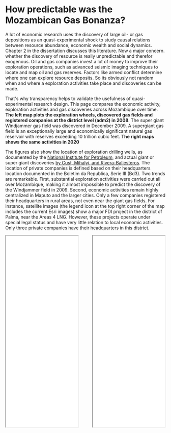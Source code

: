 <head>
    <link rel="stylesheet" href="../styles.css">
</head>



# How predictable  was the Mozambican Gas Bonanza?


A lot of economic research uses the discovery of large oil- or gas depositions as an quasi-experimental shock to study causal relations between resource abundance, economic wealth and social dynamics. Chapter 2 in the dissertation discusses this literature.
Now a major concern. whether the discovery of resource is really unpredictable and therefor exogenous. Oil and gas companies invest a lot of money to improve their exploration operations, such as advanced seismic imaging techniques to locate and map oil and gas reserves. Factors like armed conflict determine  where one can explore resource deposits. So its obviously not random when and where a exploration activities take place and discoveries can be made.

That's why transparency helps to validate the usefulness of quasi-experimental research design. This page compares the economic activity, exploration activities and gas discoveries across Mozambique over time.
**The left map plots the exploration wheels, discovered gas fields and registered companies at the district level (adm2)  in 2008**. The super giant  Windjammer gas field was discovered in December 2009. A supergiant gas field is an exceptionally large and economically significant natural gas reservoir with reserves exceeding 10 trillion cubic feet. **The right maps shows the same activities in 2020**

The figures also show the location of exploration drilling wells, as documented by the [National Institute for Petroleum](https://www.inp.gov.mz/en), and actual giant or super giant discoveries [by Cust, Mihalyi, and Rivera-Ballesteros](https://dataverse.harvard.edu/dataset.xhtml?persistentId=doi:10.7910/DVN/MEH5CS). The location of private companies is defined based on their headquarters location documented in the Boletim da Republica, Serie III (Bd3). Two trends are remarkable. First, substantial exploration activities were carried out all over Mozambique, making it almost impossible to predict the discovery of the Windjammer field in 2009. Second, economic activities remain highly centralized in Maputo and the larger cities. Only a few companies registered their headquarters in rural areas, not even near the giant gas fields. For instance, satellite images (the legend icon at the top right corner of the map includes the current Esri images) show a major FDI project in the district of Palma, near the Areas 4 LNG. However, these projects operate under special legal status and have very little relation to local economic activities. Only three private companies have their headquarters in this district.


<div style="display: flex; justify-content: space-between;">
    <iframe src="../assets/maps/adm2_2008.html" width="45%" height="600px"></iframe>
    <iframe src="../assets/maps/adm2_2020.html" width="45%" height="600px"></iframe>
</div>